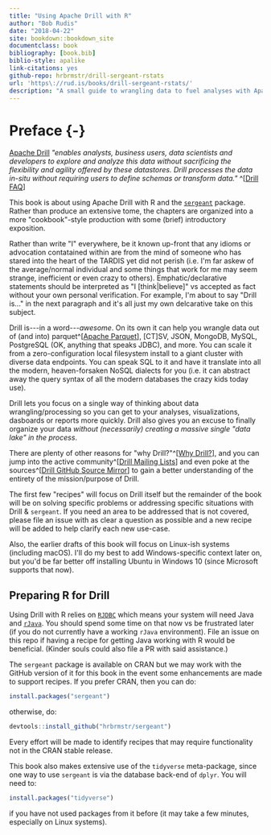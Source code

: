 ```yaml
--- 
title: "Using Apache Drill with R"
author: "Bob Rudis"
date: "2018-04-22"
site: bookdown::bookdown_site
documentclass: book
bibliography: [book.bib]
biblio-style: apalike
link-citations: yes
github-repo: hrbrmstr/drill-sergeant-rstats
url: 'https\://rud.is/books/drill-sergeant-rstats/'
description: "A small guide to wrangling data to fuel analyses with Apache Drill and R"
---
```


# Preface {-}

[Apache Drill](https://drill.apache.org/) _"enables analysts, business users, data scientists and developers to explore and analyze this data without sacrificing the flexibility and agility offered by these datastores. Drill processes the data in-situ without requiring users to define schemas or transform data."_ ^[[Drill FAQ](https://drill.apache.org/faq/)]

This book is about using Apache Drill with R and the [`sergeant`](https://github.com/hrbrmstr/sergeant) package. Rather than produce an extensive tome, the chapters are organized into a more "cookbook"-style production with some (brief) introductory exposition.

Rather than write "I" everywhere, be it known up-front that any idioms or advocation contatained within are from the mind of someone who has stared into the heart of the TARDIS yet did not perish (i.e. I'm far askew of the average/normal individual and some things that work for me may seem strange, inefficient or even crazy to others). Emphatic/declarative statements should be interpreted as "I [think|believe]" vs accepted as fact without your own personal verification. For example, I'm about to say "Drill is&hellip;" in the next paragraph and it's all just my own delcarative take on this subject.

Drill is---in a word---_awesome_. On its own it can help you wrangle data out of (and into) parquet^[[Apache Parquet](https://parquet.apache.org/)], [CT]SV, JSON, MongoDB, MySQL, PostgreSQL (OK, anything that speaks JDBC), and more. You can scale it from a zero-configuration local filesystem install to a giant cluster with diverse data endpoints. You can speak SQL to it and have it translate into all the modern, heaven-forsaken NoSQL dialects for you (i.e. it can abstract away the query syntax of all the modern databases the crazy kids today use).

Drill lets you focus on a single way of thinking about data wrangling/processing so you can get to your analyses, visualizations, dasboards or reports more quickly. Drill also gives you an excuse to finally organize your data _without (necessarily) creating a massive single "data lake" in the process_. 

There are plenty of other reasons for "why Drill?"^[[Why Drill?](https://drill.apache.org/docs/why-drill/)], and you can jump into the active community^[[Drill Mailing Lists](https://drill.apache.org/mailinglists/)]  and even poke at the sources^[[Drill GitHub Source Mirror](https://github.com/apache/drill)] to gain a better understanding of the entirety of the mission/purpose of Drill.

The first few "recipes" will focus on Drill itself but the remainder of the book will be on solving specific problems or addressing specific situations with Drill & `sergeant`. If you need an area to be addressed that is not covered, please file an issue with as clear a question as possible and a new recipe will be added to help clarify each new use-case.

Also, the earlier drafts of this book will focus on Linux-ish systems (including macOS). I'll do my best to add Windows-specific context later on, but you'd be far better off installing Ubuntu in Windows 10 (since Microsoft supports that now).

## Preparing R for Drill

Using Drill with R relies on [`RJDBC`](https://www.rforge.net/RJDBC/) which means your system will need Java and [`rJava`](https://CRAN.R-project.org/package=rJava). You should spend some time on that now vs be frustrated later (if you do not currently have a working `rJava` environment). File an issue on this repo if having a recipe for getting Java working with R would be beneficial. (Kinder souls could also file a PR with said assistance.)

The `sergeant` package is available on CRAN but we may work with the GitHub version of it for this book in the event some enhancements are made to support recipes. If you prefer CRAN, then you can do:


```r
install.packages("sergeant")
```

otherwise, do:


```r
devtools::install_github("hrbrmstr/sergeant")
```

Every effort will be made to identify recipes that may require functionality not in the CRAN stable release.

This book also makes extensive use of the `tidyverse` meta-package, since one way to use `sergeant` is via the database back-end of `dplyr`. You will need to:


```r
install.packages("tidyverse")
```

if you have not used packages from it before (it may take a few minutes, especially on Linux systems).
